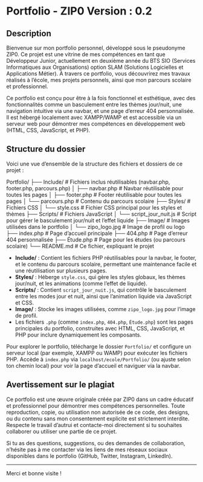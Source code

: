 # Portfolio - ZIP0 Version : 0.2

## Description
Bienvenue sur mon portfolio personnel, développé sous le pseudonyme ZIP0. Ce projet est une vitrine de mes compétences en tant que Développeur Junior, actuellement en deuxième année du BTS SIO (Services Informatiques aux Organisations) option SLAM (Solutions Logicielles et Applications Métier). À travers ce portfolio, vous découvrirez mes travaux réalisés à l’école, mes projets personnels, ainsi que mon parcours scolaire et professionnel.

Ce portfolio est conçu pour être à la fois fonctionnel et esthétique, avec des fonctionnalités comme un basculement entre les thèmes jour/nuit, une navigation intuitive via une navbar, et une page d’erreur 404 personnalisée. Il est hébergé localement avec XAMPP/WAMP et est accessible via un serveur web pour démontrer mes compétences en développement web (HTML, CSS, JavaScript, et PHP).

## Structure du dossier
Voici une vue d’ensemble de la structure des fichiers et dossiers de ce projet :

Portfolio/
├── Include/                   # Fichiers inclus réutilisables (navbar.php, footer.php, parcours.php)
│   ├── navbar.php            # Navbar réutilisable pour toutes les pages
│   ├── footer.php            # Footer réutilisable pour toutes les pages
│   └── parcours.php          # Contenu du parcours scolaire
├── Styles/                    # Fichiers CSS
│   └── style.css             # Fichier CSS principal pour les styles et thèmes
├── Scripts/                   # Fichiers JavaScript
│   └── script_jour_nuit.js   # Script pour gérer le basculement jour/nuit et l’effet liquide
├── Image/                     # Images utilisées dans le portfolio
│   └── zipo_logo.jpg         # Image de profil ou logo
├── index.php                 # Page d’accueil principale
├── 404.php                   # Page d’erreur 404 personnalisée
├── Étude.php                 # Page pour les études (ou parcours scolaire)
└── README.md                 # Ce fichier, expliquant le projet


- **Include/** : Contient les fichiers PHP réutilisables pour la navbar, le footer, et le contenu du parcours scolaire, permettant une maintenance facile et une réutilisation sur plusieurs pages.
- **Styles/** : Héberge `style.css`, qui gère les styles globaux, les thèmes jour/nuit, et les animations (comme l’effet de liquide).
- **Scripts/** : Contient `script_jour_nuit.js`, qui contrôle le basculement entre les modes jour et nuit, ainsi que l’animation liquide via JavaScript et CSS.
- **Image/** : Stocke les images utilisées, comme `zipo_logo.jpg` pour l’image de profil.
- Les fichiers `.php` (comme `index.php`, `404.php`, `Étude.php`) sont les pages principales du portfolio, construites avec HTML, CSS, JavaScript, et PHP pour inclure dynamiquement les composants.

Pour explorer le portfolio, télécharge le dossier `Portfolio/` et configure un serveur local (par exemple, XAMPP ou WAMP) pour exécuter les fichiers PHP. Accède à `index.php` via `localhost/ecole/Portfolio/` (ou ajuste selon ton chemin local) pour voir la page d’accueil et naviguer via la navbar.

## Avertissement sur le plagiat
Ce portfolio est une œuvre originale créée par ZIP0 dans un cadre éducatif et professionnel pour démontrer mes compétences personnelles. Toute reproduction, copie, ou utilisation non autorisée de ce code, des designs, ou du contenu sans mon consentement explicite est strictement interdite. Respecte le travail d’autrui et contacte-moi directement si tu souhaites collaborer ou utiliser une partie de ce projet.

Si tu as des questions, suggestions, ou des demandes de collaboration, n’hésite pas à me contacter via les liens de mes réseaux sociaux disponibles dans le portfolio (GitHub, Twitter, Instagram, LinkedIn).

---

Merci et bonne visite !